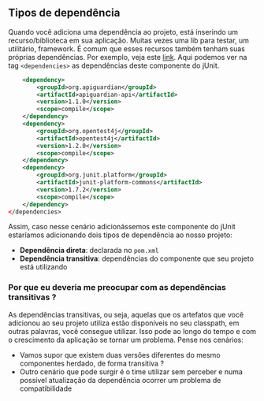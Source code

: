 ## Tipos de dependência
Quando você adiciona uma dependência ao projeto, está inserindo um recurso/biblioteca em sua aplicação. Muitas vezes uma lib para testar, um utilitário, framework. É comum que esses recursos também tenham suas próprias dependências. Por exemplo, veja este [link](https://repo1.maven.org/maven2/org/junit/jupiter/junit-jupiter-api/5.7.2/junit-jupiter-api-5.7.2.pom). Aqui podemos ver na tag `<dependencies>` as dependências deste componente do jUnit.

```xml
    <dependency>
        <groupId>org.apiguardian</groupId>
        <artifactId>apiguardian-api</artifactId>
        <version>1.1.0</version>
        <scope>compile</scope>
    </dependency>
    <dependency>
        <groupId>org.opentest4j</groupId>
        <artifactId>opentest4j</artifactId>
        <version>1.2.0</version>
        <scope>compile</scope>
    </dependency>
    <dependency>
        <groupId>org.junit.platform</groupId>
        <artifactId>junit-platform-commons</artifactId>
        <version>1.7.2</version>
        <scope>compile</scope>
    </dependency>
</dependencies>
```
Assim, caso nesse cenário adicionássemos este componente do jUnit estaríamos adicionando dois tipos de dependência ao nosso projeto:
- **Dependência direta**: declarada no `pom.xml`
- **Dependência transitiva**: dependências do componente que seu projeto está utilizando

### Por que eu deveria me preocupar com as dependências transitivas ?

As dependências transitivas, ou seja, aquelas que os artefatos que você adicionou ao seu projeto utiliza estão disponíveis no seu classpath, em outras palavras, você consegue utilizar. Isso pode ao longo do tempo e com o crescimento da aplicação se tornar um problema. Pense nos cenários:
- Vamos supor que existem duas versões diferentes do mesmo componentes herdado, de forma transitiva ?
- Outro cenário que pode surgir é o time utilizar sem perceber e numa possível atualização da dependência ocorrer um problema de compatibilidade
